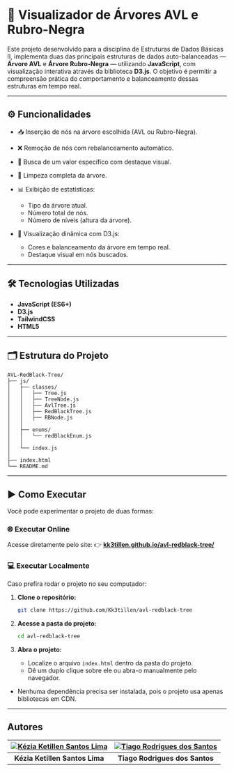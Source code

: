 # 🌳 Visualizador de Árvores AVL e Rubro-Negra

Este projeto desenvolvido para a disciplina de Estruturas de Dados Básicas II, implementa duas das principais estruturas de dados auto-balanceadas — **Árvore AVL** e **Árvore Rubro-Negra** — utilizando **JavaScript**, com visualização interativa através da biblioteca **D3.js**.
O objetivo é permitir a compreensão prática do comportamento e balanceamento dessas estruturas em tempo real.

---

## ⚙️ Funcionalidades

* 📥 Inserção de nós na árvore escolhida (AVL ou Rubro-Negra).
* ❌ Remoção de nós com rebalanceamento automático.
* 🔎 Busca de um valor específico com destaque visual.
* 🔄 Limpeza completa da árvore.
* 📊 Exibição de estatísticas:

  * Tipo da árvore atual.
  * Número total de nós.
  * Número de níveis (altura da árvore).
* 🎨 Visualização dinâmica com D3.js:

  * Cores e balanceamento da árvore em tempo real.
  * Destaque visual em nós buscados.

---

## 🛠️ Tecnologias Utilizadas

* **JavaScript (ES6+)**
* **D3.js**
* **TailwindCSS**
* **HTML5**

---

## 🗂️ Estrutura do Projeto

```
AVL-RedBlack-Tree/
├── js/
│   ├── classes/
│   │   ├── Tree.js
│   │   ├── TreeNode.js
│   │   ├── AvlTree.js
│   │   ├── RedBlackTree.js
│   │   ├── RBNode.js
│   │
│   ├── enums/
│   │   └── redBlackEnum.js
│   │
│   └── index.js
│
├── index.html
└── README.md

```

---

## ▶️ Como Executar

Você pode experimentar o projeto de duas formas:

### 🌐 **Executar Online**

Acesse diretamente pelo site:
👉 [**kk3tillen.github.io/avl-redblack-tree/**](https://kk3tillen.github.io/avl-redblack-tree/)


### 💻 **Executar Localmente**

Caso prefira rodar o projeto no seu computador:

1. **Clone o repositório:**

   ```bash
   git clone https://github.com/Kk3tillen/avl-redblack-tree
   ```

2. **Acesse a pasta do projeto:**

   ```bash
   cd avl-redblack-tree
   ```

3. **Abra o projeto:**

   * Localize o arquivo `index.html` dentro da pasta do projeto.
   * Dê um duplo clique sobre ele ou abra-o manualmente pelo navegador.


* Nenhuma dependência precisa ser instalada, pois o projeto usa apenas bibliotecas em CDN.

---

## Autores

| [![Kézia Ketillen Santos Lima](https://avatars3.githubusercontent.com/u/88369589?s=100&v=4)](https://github.com/Kk3tillen) | [![Tiago Rodrigues dos Santos](https://avatars.githubusercontent.com/u/70401246?s=100&v=4)](https://github.com/tiago-rodrigues1) |
| :---: | :---: |
| **Kézia Ketillen Santos Lima** | **Tiago Rodrigues dos Santos** |


